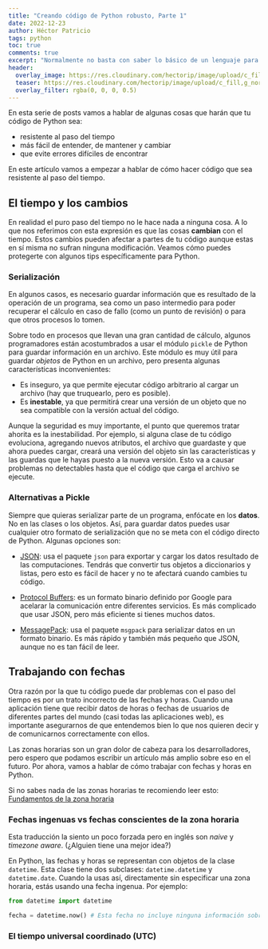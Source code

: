 ```yaml
---
title: "Creando código de Python robusto, Parte 1"
date: 2022-12-23
author: Héctor Patricio
tags: python
toc: true
comments: true
excerpt: "Normalmente no basta con saber lo básico de un lenguaje para hacer código que sea fácil de mantener y seguro. Hablemos de algunas maneras de hacer código robusto con Python."
header:
  overlay_image: https://res.cloudinary.com/hectorip/image/upload/c_fill,g_north,h_350,q_59,w_1200,x_100,y_100/v1661094369/DALL_E_2022-08-12_11.14.36_-_dangerous_green_and_black_python_ready_to_byte_digital_art_bgspv1.png
  teaser: https://res.cloudinary.com/hectorip/image/upload/c_fill,g_north,h_150,q_59,w_300,x_100,y_100/v1661094369/DALL_E_2022-08-12_11.14.36_-_dangerous_green_and_black_python_ready_to_byte_digital_art_bgspv1.png
  overlay_filter: rgba(0, 0, 0, 0.5)
---
```


En esta serie de posts vamos a hablar de algunas cosas que harán que tu código de Python sea:

- resistente al paso del tiempo
- más fácil de entender, de mantener y cambiar
- que evite errores difíciles de encontrar

En este artículo vamos a empezar a hablar de cómo hacer código que sea resistente al paso del tiempo.

## El tiempo y los cambios

En realidad el puro paso del tiempo no le hace nada a ninguna cosa. A lo que nos referimos con esta expresión es que las cosas **cambian** con el tiempo. Estos cambios pueden afectar a partes de tu código aunque estas en sí misma no sufran ninguna modificación. Veamos cómo puedes protegerte con algunos tips específicamente para Python.

### Serialización

En algunos casos, es necesario guardar información que es resultado de la operación de un programa, sea como un paso intermedio para poder recuperar el cálculo en caso de fallo (como un punto de revisión) o para que otros procesos lo tomen.

Sobre todo en procesos que llevan una gran cantidad de cálculo, algunos programadores están acostumbrados a usar el módulo `pickle` de Python para guardar información en un archivo. Este módulo es muy útil para guardar _objetos_ de Python en un archivo, pero presenta algunas características inconvenientes:

- Es inseguro, ya que permite ejecutar código arbitrario al cargar un archivo (hay que truquearlo, pero es posible).
- Es **inestable**, ya que permitirá crear una versión de un objeto que no sea compatible con la versión actual del código.

Aunque la seguridad es muy importante, el punto que queremos tratar ahorita es la inestabilidad. Por ejemplo, si alguna clase de tu código evoluciona, agregando nuevos atributos, el archivo que guardaste y que ahora puedes cargar, creará una versión del objeto sin las características y las guardas que le hayas puesto a la nueva versión. Esto va a causar problemas no detectables hasta que el código que carga el archivo se ejecute.

### Alternativas a Pickle

Siempre que quieras serializar parte de un programa, enfócate en los **datos**. No en las clases o los objetos. Así, para guardar datos puedes usar cualquier otro formato de serialización que no se meta con el código directo de Python. Algunas opciones son:

- [JSON](https://barcelonageeks.com/serializar-y-deserializar-json-complejo-en-python/): usa el paquete `json` para exportar y cargar los datos resultado de las computaciones. Tendrás que convertir tus objetos a diccionarios y listas, pero esto es fácil de hacer y no te afectará cuando cambies tu código.

- [Protocol Buffers](https://blog.conan.io/2019/03/06/Serializing-your-data-with-Protobuf.html): es un formato binario definido por Google para acelarar la comunicación entre diferentes servicios. Es más complicado que usar JSON, pero más eficiente si tienes muchos datos.

- [MessagePack](https://msgpack.org/index.html): usa el paquete `msgpack` para serializar datos en un formato binario. Es más rápido y también más pequeño que JSON, aunque no es tan fácil de leer.

## Trabajando con fechas

Otra razón por la que tu código puede dar problemas con el paso del tiempo es por un trato incorrecto de las fechas y horas. Cuando una aplicación tiene que recibir datos de horas o fechas de usuarios de diferentes partes del mundo (casi todas las aplicaciones web), es importante asegurarnos de que entendemos bien lo que nos quieren decir y de comunicarnos correctamente con ellos.

Las zonas horarias son un gran dolor de cabeza para los desarrolladores, pero espero que podamos escribir un artículo más amplio sobre eso en el futuro. Por ahora, vamos a hablar de cómo trabajar con fechas y horas en Python.

Si no sabes nada de las zonas horarias te recomiendo leer esto: [Fundamentos de la zona horaria](https://learn.microsoft.com/es-es/dotnet/standard/datetime/time-zone-overview#time-zone-essentials)

### Fechas ingenuas vs fechas conscientes de la zona horaria

Esta traducción la siento un poco forzada pero en inglés son _naive_ y _timezone aware_. (¿Alguien tiene una mejor idea?)

En Python, las fechas y horas se representan con objetos de la clase `datetime`. Esta clase tiene dos subclases: `datetime.datetime` y `datetime.date`. Cuando la usas así, directamente sin especificar una zona horaria, estás usando una fecha ingenua. Por ejemplo:

```python
from datetime import datetime

fecha = datetime.now() # Esta fecha no incluye ninguna información sobre la zona horaria

```

### El tiempo universal coordinado (UTC)
